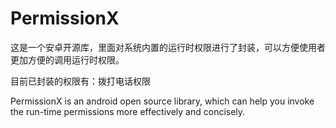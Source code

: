# PermissionX
这是一个安卓开源库，里面对系统内置的运行时权限进行了封装，可以方便使用者更加方便的调用运行时权限。


目前已封装的权限有：拨打电话权限

PermissionX is an android open source library, which can help you invoke the run-time permissions more effectively and concisely.
